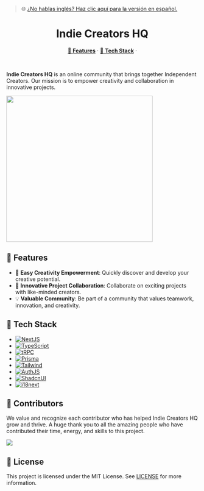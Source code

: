 > 🌐 [¿No hablas inglés? Haz clic aquí para la versión en español.](README.md)

<h1 align="center">Indie Creators HQ</h1>

<p align="center">
  <a href="#tech-stack--features">🌟 <strong>Features</strong></a> ·
  <a href="#tech-stack--features">🧰 <strong>Tech Stack</strong></a> ·
</p>
<br/>

**Indie Creators HQ** is an online community that brings together Independent Creators. Our mission is to empower creativity and collaboration in innovative projects.

<img src="https://res.cloudinary.com/dhwxnbnaj/image/upload/v1697662035/Indie%20Creatos%20HQ/Indie_Creators_HQ_t48m20.png" style="height: 384px"/>

## 🌟 Features

- 📱 **Easy Creativity Empowerment**: Quickly discover and develop your creative potential.
- 🚀 **Innovative Project Collaboration**: Collaborate on exciting projects with like-minded creators.
- 💡 **Valuable Community**: Be part of a community that values teamwork, innovation, and creativity.

## 🧰 Tech Stack

- [![NextJS][NextJS]][NextJS-url]
- [![TypeScript][TypeScript]][TypeScript-url]
- [![tRPC][tRPC]][tRPC-url]
- [![Prisma][Prisma]][Prisma-url]
- [![Tailwind][Tailwind]][Tailwind-url]
- [![AuthJS][AuthJS]][AuthJS-url]
- [![ShadcnUI][ShadcnUI]][ShadcnUI-url]
- [![i18next][i18next]][i18next-url]

## 🤝 Contributors

We value and recognize each contributor who has helped Indie Creators HQ grow and thrive. A huge thank you to all the amazing people who have contributed their time, energy, and skills to this project.

<a href="https://github.com/AndryOre/indie-creators-hq/graphs/contributors">
  <img src="https://contrib.rocks/image?repo=AndryOre/indie-creators-hq" />
</a>

## 📜 License

This project is licensed under the MIT License. See [LICENSE](CODE_OF_CONDUCT.md) for more information.

[NextJS]: https://img.shields.io/badge/Next.js-000000.svg?style=for-the-badge&logo=nextdotjs&logoColor=white
[NextJS-url]: https://nextjs.org/
[TypeScript]: https://img.shields.io/badge/TypeScript-3178C6.svg?style=for-the-badge&logo=TypeScript&logoColor=white
[TypeScript-url]: https://www.typescriptlang.org/
[tRPC]: https://img.shields.io/badge/tRPC-2596BE.svg?style=for-the-badge&logo=tRPC&logoColor=white
[tRPC-url]: https://trpc.io
[Prisma]: https://img.shields.io/badge/Prisma-2D3748.svg?style=for-the-badge&logo=Prisma&logoColor=white
[Prisma-url]: https://prisma.io
[Tailwind]: https://img.shields.io/badge/Tailwind%20CSS-06B6D4.svg?style=for-the-badge&logo=Tailwind-CSS&logoColor=white
[Tailwind-url]: https://tailwindcss.com/
[AuthJS]: https://img.shields.io/badge/AuthJS-000000.svg?style=for-the-badge&logo=AuthJS&logoColor=white
[AuthJS-url]: https://authjs.dev
[ShadcnUI]: https://img.shields.io/badge/ShadcnUI-000000.svg?style=for-the-badge&logo=ShadcnUI&logoColor=white
[ShadcnUI-url]: https://shadcn.com/
[i18next]: https://img.shields.io/badge/i18next-26A69A.svg?style=for-the-badge&logo=i18next&logoColor=white
[i18next-url]: https://github.com/i18next/next-i18next
